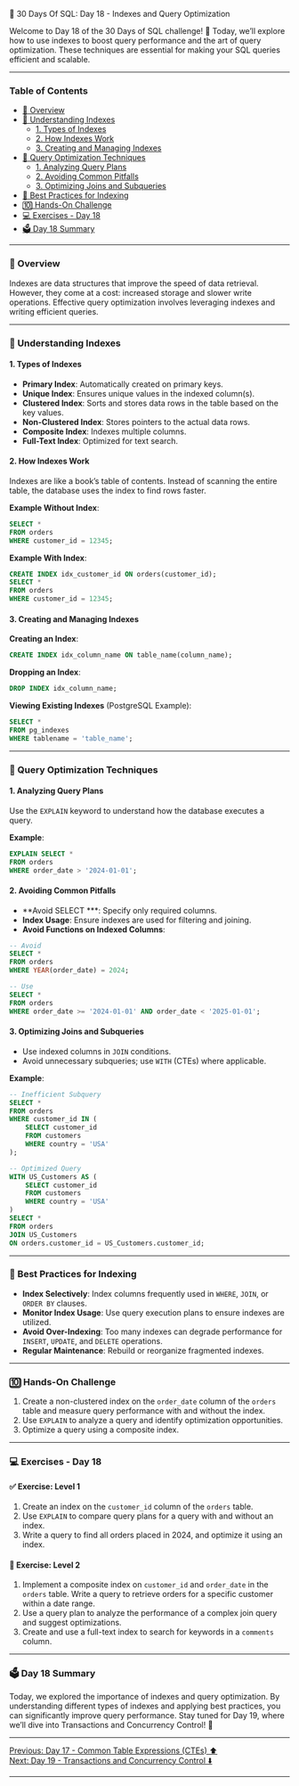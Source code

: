 📘 30 Days Of SQL: Day 18 - Indexes and Query Optimization

Welcome to Day 18 of the 30 Days of SQL challenge! 🎉 Today, we’ll explore how to use indexes to boost query performance and the art of query optimization. These techniques are essential for making your SQL queries efficient and scalable.

---

### Table of Contents

- [🔎 Overview](#-overview)
- [📘 Understanding Indexes](#-understanding-indexes)
  - [1. Types of Indexes](#1-types-of-indexes)
  - [2. How Indexes Work](#2-how-indexes-work)
  - [3. Creating and Managing Indexes](#3-creating-and-managing-indexes)
- [🔧 Query Optimization Techniques](#-query-optimization-techniques)
  - [1. Analyzing Query Plans](#1-analyzing-query-plans)
  - [2. Avoiding Common Pitfalls](#2-avoiding-common-pitfalls)
  - [3. Optimizing Joins and Subqueries](#3-optimizing-joins-and-subqueries)
- [🔄 Best Practices for Indexing](#-best-practices-for-indexing)
- [🔟 Hands-On Challenge](#-hands-on-challenge)
- [💻 Exercises - Day 18](#-exercises---day-18)
- [🗳️ Day 18 Summary](#-day-18-summary)


---

### 🔎 Overview

Indexes are data structures that improve the speed of data retrieval. However, they come at a cost: increased storage and slower write operations. Effective query optimization involves leveraging indexes and writing efficient queries.

---

### 📘 Understanding Indexes

#### 1. Types of Indexes

- **Primary Index**: Automatically created on primary keys.
- **Unique Index**: Ensures unique values in the indexed column(s).
- **Clustered Index**: Sorts and stores data rows in the table based on the key values.
- **Non-Clustered Index**: Stores pointers to the actual data rows.
- **Composite Index**: Indexes multiple columns.
- **Full-Text Index**: Optimized for text search.

#### 2. How Indexes Work

Indexes are like a book’s table of contents. Instead of scanning the entire table, the database uses the index to find rows faster.

**Example Without Index**:

```sql
SELECT *
FROM orders
WHERE customer_id = 12345;
```

**Example With Index**:

```sql
CREATE INDEX idx_customer_id ON orders(customer_id);
SELECT *
FROM orders
WHERE customer_id = 12345;
```

#### 3. Creating and Managing Indexes

**Creating an Index**:

```sql
CREATE INDEX idx_column_name ON table_name(column_name);
```

**Dropping an Index**:

```sql
DROP INDEX idx_column_name;
```

**Viewing Existing Indexes** (PostgreSQL Example):

```sql
SELECT *
FROM pg_indexes
WHERE tablename = 'table_name';
```

---

### 🔧 Query Optimization Techniques

#### 1. Analyzing Query Plans

Use the `EXPLAIN` keyword to understand how the database executes a query.

**Example**:

```sql
EXPLAIN SELECT *
FROM orders
WHERE order_date > '2024-01-01';
```

#### 2. Avoiding Common Pitfalls

- **Avoid SELECT ***: Specify only required columns.
- **Index Usage**: Ensure indexes are used for filtering and joining.
- **Avoid Functions on Indexed Columns**:

```sql
-- Avoid
SELECT *
FROM orders
WHERE YEAR(order_date) = 2024;

-- Use
SELECT *
FROM orders
WHERE order_date >= '2024-01-01' AND order_date < '2025-01-01';
```

#### 3. Optimizing Joins and Subqueries

- Use indexed columns in `JOIN` conditions.
- Avoid unnecessary subqueries; use `WITH` (CTEs) where applicable.

**Example**:

```sql
-- Inefficient Subquery
SELECT *
FROM orders
WHERE customer_id IN (
    SELECT customer_id
    FROM customers
    WHERE country = 'USA'
);

-- Optimized Query
WITH US_Customers AS (
    SELECT customer_id
    FROM customers
    WHERE country = 'USA'
)
SELECT *
FROM orders
JOIN US_Customers
ON orders.customer_id = US_Customers.customer_id;
```

---

### 🔄 Best Practices for Indexing

- **Index Selectively**: Index columns frequently used in `WHERE`, `JOIN`, or `ORDER BY` clauses.
- **Monitor Index Usage**: Use query execution plans to ensure indexes are utilized.
- **Avoid Over-Indexing**: Too many indexes can degrade performance for `INSERT`, `UPDATE`, and `DELETE` operations.
- **Regular Maintenance**: Rebuild or reorganize fragmented indexes.

---

### 🔟 Hands-On Challenge

1. Create a non-clustered index on the `order_date` column of the `orders` table and measure query performance with and without the index.
2. Use `EXPLAIN` to analyze a query and identify optimization opportunities.
3. Optimize a query using a composite index.

---

### 💻 Exercises - Day 18

#### ✅ Exercise: Level 1

1. Create an index on the `customer_id` column of the `orders` table.
2. Use `EXPLAIN` to compare query plans for a query with and without an index.
3. Write a query to find all orders placed in 2024, and optimize it using an index.

#### 🚀 Exercise: Level 2

1. Implement a composite index on `customer_id` and `order_date` in the `orders` table. Write a query to retrieve orders for a specific customer within a date range.
2. Use a query plan to analyze the performance of a complex join query and suggest optimizations.
3. Create and use a full-text index to search for keywords in a `comments` column.

---

### 🗳️ Day 18 Summary

Today, we explored the importance of indexes and query optimization. By understanding different types of indexes and applying best practices, you can significantly improve query performance. Stay tuned for Day 19, where we’ll dive into Transactions and Concurrency Control! 🚀

---

[ Previous: Day 17 - Common Table Expressions (CTEs) ⬆️](../Day-17_Common_Table_Expressions/Day-17_Common_Table_Expressions.md)  
[ Next: Day 19 - Transactions and Concurrency Control ⬇️](../Day-19_Transactions_and_Concurrency/Day-19_Transactions_and_Concurrency.md)

---


